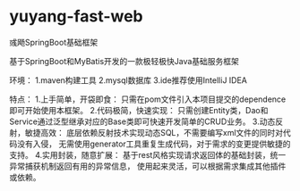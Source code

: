 # yuyang-fast-web
彧飏SpringBoot基础框架

基于SpringBoot和MyBatis开发的一款极轻极快Java基础服务框架

环境：
1.maven构建工具
2.mysql数据库
3.ide推荐使用IntelliJ IDEA

特点：
1.上手简单，开袋即食：
	只需在pom文件引入本项目提交的dependence即可开始使用本框架。
2.代码极简，快速实现：
	只需创建Entity类，Dao和Service通过泛型继承对应的Base类即可快速开发简单的CRUD业务。
3.动态反射，敏捷高效：
	底层依赖反射技术实现动态SQL，不需要编写xml文件的同时对代码没有入侵，
	无需使用generator工具重复生成代码，对于需求的变更提供敏捷的支持。
4.实用封装，随意扩展：
	基于rest风格实现请求返回体的基础封装，统一异常捕获机制返回有用的异常信息，
	使用起来灵活，可以根据需求集成其他插件或依赖。